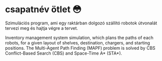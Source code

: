 # csapatnév ötlet 😳

Szimulációs program, ami egy raktárban dolgozó szállító robotok útvonalát tervezi meg és hajtja végre a tervet.

Inventory management system simulation, which plans the paths of each robots, for a given layout of shelves, destination, chargers, and starting positions. The Multi-Agent Path Finding (MAPF) problem is solved by CBS Conflict-Based Search (CBS) and Space-Time A* (STA*).

